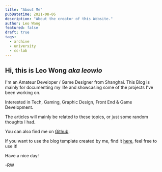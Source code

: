 ```yaml
---
title: "About Me"
pubDatetime: 2021-08-06
description: "About the creator of this Website."
author: Leo Wang
featured: false
draft: true
tags:
  - archive
  - university
  - cc-lab
---
```


## Hi, this is Leo Wong _aka leowio_

I'm an Amateur Developer / Game Designer from Shanghai. This Blog is mainly for documenting my life and showcasing some of the projects I've been working on.

Interested in Tech, Gaming, Graphic Design, Front End & Game Development.

The articles will mainly be related to these topics, or just some random thoughts I had.

You can also find me on [Github](https://github.com/leowio).

If you want to use the blog template created by me, find it [here](https://github.com/leowio/blog-template-next), feel free to use it!

Have a nice day!

-RW
